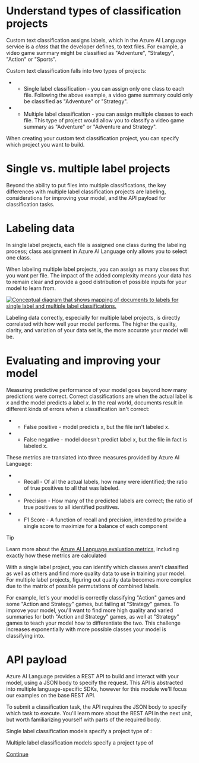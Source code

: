 
# 
# Understand types of classification projects

Custom text classification assigns labels, which in the Azure AI Language service is a *class* that the developer defines, to text files. For example, a video game summary might be classified as "Adventure", "Strategy", "Action" or "Sports".

Custom text classification falls into two types of projects:

- - Single label classification - you can assign only one class to each file. Following the above example, a video game summary could only be classified as "Adventure" or "Strategy".
- - Multiple label classification - you can assign multiple classes to each file. This type of project would allow you to classify a video game summary as "Adventure" or "Adventure and Strategy".

When creating your custom text classification project, you can specify which project you want to build.

## 
# Single vs. multiple label projects

Beyond the ability to put files into multiple classifications, the key differences with multiple label classification projects are labeling, considerations for improving your model, and the API payload for classification tasks.

### 
# Labeling data

In single label projects, each file is assigned one class during the labeling process; class assignment in Azure AI Language only allows you to select one class.

When labeling multiple label projects, you can assign as many classes that you want per file. The impact of the added complexity means your data has to remain clear and provide a good distribution of possible inputs for your model to learn from.

[![Conceptual diagram that shows mapping of documents to labels for single label and multiple label classifications.](../../wwl-data-ai/custom-text-classification/media/single-multiple-graphic-small.png)](../../wwl-data-ai/custom-text-classification/media/single-multiple-graphic.png#lightbox)

Labeling data correctly, especially for multiple label projects, is directly correlated with how well your model performs. The higher the quality, clarity, and variation of your data set is, the more accurate your model will be.

### 
# Evaluating and improving your model

Measuring predictive performance of your model goes beyond how many predictions were correct. Correct classifications are when the actual label is *x* and the model predicts a label *x*. In the real world, documents result in different kinds of errors when a classification isn't correct:

- - False positive - model predicts x, but the file isn't labeled x.
- - False negative - model doesn't predict label x, but the file in fact is labeled x.

These metrics are translated into three measures provided by Azure AI Language:

- - Recall - Of all the actual labels, how many were identified; the ratio of true positives to all that was labeled.
- - Precision - How many of the predicted labels are correct; the ratio of true positives to all identified positives.
- - F1 Score - A function of recall and precision, intended to provide a single score to maximize for a balance of each component

Tip

Learn more about the [Azure AI Language evaluation metrics](https://aka.ms/language-evaluation-metrics), including exactly how these metrics are calculated

With a single label project, you can identify which classes aren't classified as well as others and find more quality data to use in training your model. For multiple label projects, figuring out quality data becomes more complex due to the matrix of possible permutations of combined labels.

For example, let's your model is correctly classifying "Action" games and some "Action and Strategy" games, but failing at "Strategy" games. To improve your model, you'll want to find more high quality and varied summaries for both "Action and Strategy" games, as well at "Strategy" games to teach your model how to differentiate the two. This challenge increases exponentially with more possible classes your model is classifying into.

### 
# API payload

Azure AI Language provides a REST API to build and interact with your model, using a JSON body to specify the request. This API is abstracted into multiple language-specific SDKs, however for this module we'll focus our examples on the base REST API.

To submit a classification task, the API requires the JSON body to specify which task to execute. You'll learn more about the REST API in the next unit, but worth familiarizing yourself with parts of the required body.

Single label classification models specify a project type of :

Multiple label classification models specify a project type of 

[Continue](/en-us/)

